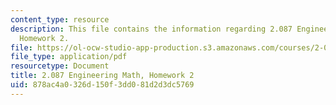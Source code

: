 ```yaml
---
content_type: resource
description: This file contains the information regarding 2.087 Engineering Math,
  Homework 2.
file: https://ol-ocw-studio-app-production.s3.amazonaws.com/courses/2-087-engineering-math-differential-equations-and-linear-algebra-fall-2014/878ac4a0326d150f3dd081d2d3dc5769_MIT2_087F14_Homework2.pdf
file_type: application/pdf
resourcetype: Document
title: 2.087 Engineering Math, Homework 2
uid: 878ac4a0-326d-150f-3dd0-81d2d3dc5769
---
```

